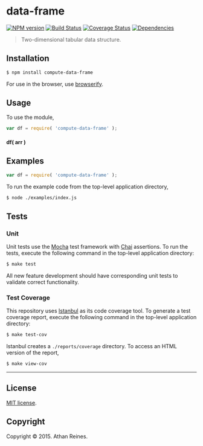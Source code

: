 data-frame
===
[![NPM version][npm-image]][npm-url] [![Build Status][travis-image]][travis-url] [![Coverage Status][coveralls-image]][coveralls-url] [![Dependencies][dependencies-image]][dependencies-url]

> Two-dimensional tabular data structure.


## Installation

``` bash
$ npm install compute-data-frame
```

For use in the browser, use [browserify](https://github.com/substack/node-browserify).


## Usage

To use the module,

``` javascript
var df = require( 'compute-data-frame' );
```

#### df( arr )




## Examples

``` javascript
var df = require( 'compute-data-frame' );
```

To run the example code from the top-level application directory,

``` bash
$ node ./examples/index.js
```


## Tests

### Unit

Unit tests use the [Mocha](http://mochajs.org/) test framework with [Chai](http://chaijs.com) assertions. To run the tests, execute the following command in the top-level application directory:

``` bash
$ make test
```

All new feature development should have corresponding unit tests to validate correct functionality.


### Test Coverage

This repository uses [Istanbul](https://github.com/gotwarlost/istanbul) as its code coverage tool. To generate a test coverage report, execute the following command in the top-level application directory:

``` bash
$ make test-cov
```

Istanbul creates a `./reports/coverage` directory. To access an HTML version of the report,

``` bash
$ make view-cov
```


---
## License

[MIT license](http://opensource.org/licenses/MIT). 


## Copyright

Copyright &copy; 2015. Athan Reines.


[npm-image]: http://img.shields.io/npm/v/compute-data-frame.svg
[npm-url]: https://npmjs.org/package/compute-data-frame

[travis-image]: http://img.shields.io/travis/compute-io/data-frame/master.svg
[travis-url]: https://travis-ci.org/compute-io/data-frame

[coveralls-image]: https://img.shields.io/coveralls/compute-io/data-frame/master.svg
[coveralls-url]: https://coveralls.io/r/compute-io/data-frame?branch=master

[dependencies-image]: http://img.shields.io/david/compute-io/data-frame.svg
[dependencies-url]: https://david-dm.org/compute-io/data-frame

[dev-dependencies-image]: http://img.shields.io/david/dev/compute-io/data-frame.svg
[dev-dependencies-url]: https://david-dm.org/dev/compute-io/data-frame

[github-issues-image]: http://img.shields.io/github/issues/compute-io/data-frame.svg
[github-issues-url]: https://github.com/compute-io/data-frame/issues
